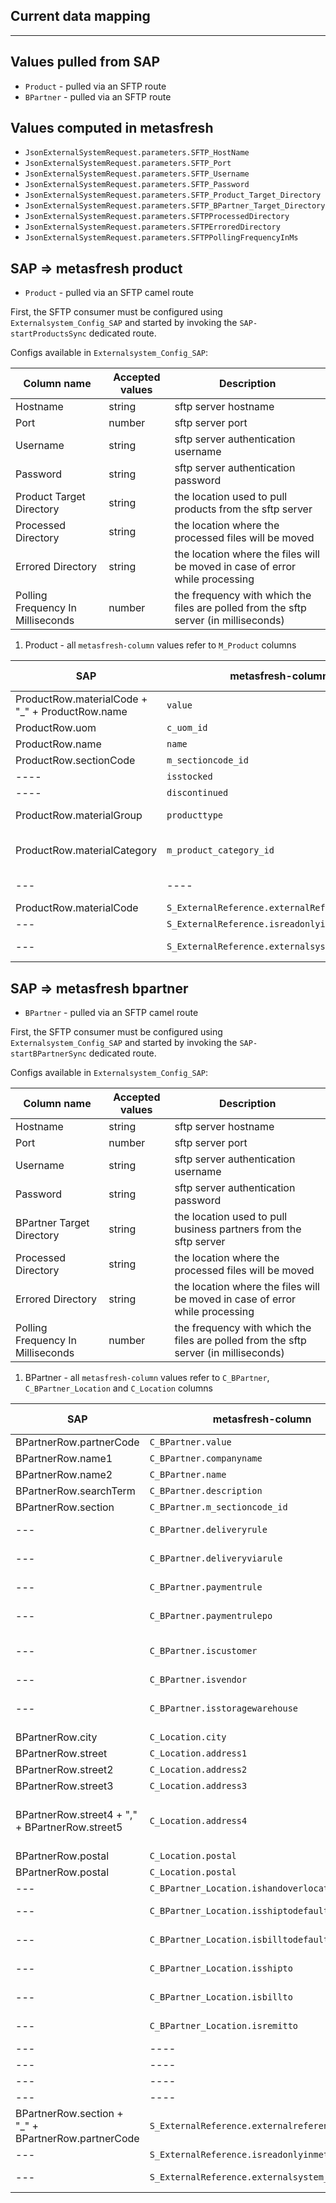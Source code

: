 ## Current data mapping

****

## Values pulled from SAP

* `Product` - pulled via an SFTP route
* `BPartner` - pulled via an SFTP route

## Values computed in metasfresh

* `JsonExternalSystemRequest.parameters.SFTP_HostName`
* `JsonExternalSystemRequest.parameters.SFTP_Port`
* `JsonExternalSystemRequest.parameters.SFTP_Username`
* `JsonExternalSystemRequest.parameters.SFTP_Password`
* `JsonExternalSystemRequest.parameters.SFTP_Product_Target_Directory`
* `JsonExternalSystemRequest.parameters.SFTP_BPartner_Target_Directory`
* `JsonExternalSystemRequest.parameters.SFTPProcessedDirectory`
* `JsonExternalSystemRequest.parameters.SFTPErroredDirectory`
* `JsonExternalSystemRequest.parameters.SFTPPollingFrequencyInMs`

## **SAP => metasfresh product**

* `Product` - pulled via an SFTP camel route

First, the SFTP consumer must be configured using `Externalsystem_Config_SAP` and started by invoking the `SAP-startProductsSync` dedicated route.

Configs available in `Externalsystem_Config_SAP`:

| Column name                       | Accepted values | Description                                                                          |
|-----------------------------------|-----------------|--------------------------------------------------------------------------------------|
| Hostname                          | string          | sftp server hostname                                                                 |
| Port                              | number          | sftp server port                                                                     |
| Username                          | string          | sftp server authentication username                                                  |
| Password                          | string          | sftp server authentication password                                                  | 
| Product Target Directory          | string          | the location used to pull products from the sftp server                              |
| Processed Directory               | string          | the location where the processed files will be moved                                 | 
| Errored Directory                 | string          | the location where the files will be moved in case of error while processing         |
| Polling Frequency In Milliseconds | number          | the frequency with which the files are polled from the sftp server (in milliseconds) |

1. Product - all `metasfresh-column` values refer to `M_Product` columns

SAP | metasfresh-column                     | mandatory in mf | metasfresh-json                                | note                                                               |
---- |---------------------------------------|-----------------|------------------------------------------------|--------------------------------------------------------------------|
ProductRow.materialCode + "_" + ProductRow.name | `value`                               | Y               | JsonRequestProduct.code                        |                                                                    |
ProductRow.uom | `c_uom_id`                            | Y               | JsonRequestProduct.uomCode                     |                                                                    |
ProductRow.name | `name`                                | Y               | JsonRequestProduct.name                        |                                                                    |
ProductRow.sectionCode | `m_sectioncode_id`                    | N               | JsonRequestProduct.sectionCode                 |                                                                    |
---- | `isstocked`                           | Y               | JsonRequestProduct.stocked                     | always set to `true`                                               |
---- | `discontinued`                        | N               | JsonRequestProduct.discontinued                | always set to `false`                                              |
ProductRow.materialGroup | `producttype`                         | Y               | JsonRequestProduct.type                        | always set to JsonRequestProduct.Type.ITEM                         |
ProductRow.materialCategory | `m_product_category_id`               | Y               | JsonRequestProduct.productCategoryIdentifier   | never set, but will be STANDARD due to default value in metasfresh |
--- | ----                                  | N               | JsonRequestProductUpsert.syncAdvise            | default value CREATE_OR_MERGE                                      |
ProductRow.materialCode | `S_ExternalReference.externalReference` | Y               | JsonRequestProductUpsertItem.productIdentifier | ext-SAP-MaterialCode                                               |
--- | `S_ExternalReference.isreadonlyinmetasfresh` | Y               | JsonRequestBPartnerUpsertItem.isReadOnlyInMetasfresh                                                                        | always set to `true`                                               |
--- | `S_ExternalReference.externalsystem_config_id` | N               | JsonRequestBPartnerUpsertItem.externalSystemConfigId                                                                        | always set to the ID of the SAP External System Config             |

## **SAP => metasfresh bpartner**

* `BPartner` - pulled via an SFTP camel route

First, the SFTP consumer must be configured using `Externalsystem_Config_SAP` and started by invoking the `SAP-startBPartnerSync` dedicated route.

Configs available in `Externalsystem_Config_SAP`:

| Column name                       | Accepted values | Description                                                                  |
|-----------------------------------|-----------------|------------------------------------------------------------------------------|
| Hostname                          | string          | sftp server hostname                                                         |
| Port                              | number          | sftp server port                                                             |
| Username                          | string          | sftp server authentication username                                          |
| Password                          | string          | sftp server authentication password                                          |
| BPartner Target Directory         | string          | the location used to pull business partners from the sftp server             | 
| Processed Directory               | string          | the location where the processed files will be moved                         | 
| Errored Directory                 | string          | the location where the files will be moved in case of error while processing |
| Polling Frequency In Milliseconds | number          | the frequency with which the files are polled from the sftp server (in milliseconds)          |

1. BPartner - all `metasfresh-column` values refer to `C_BPartner`, `C_BPartner_Location` and `C_Location` columns

SAP | metasfresh-column                              | mandatory in mf | metasfresh-json                                                                                       | note                                                                                                                                                        |
---- |------------------------------------------------|-----------------|-------------------------------------------------------------------------------------------------------|-------------------------------------------------------------------------------------------------------------------------------------------------------------|
BPartnerRow.partnerCode | `C_BPartner.value`                             | Y               | JsonRequestBPartner.code                                                                              |                                                                                                                                                             |
BPartnerRow.name1 | `C_BPartner.companyname`                       | N               | JsonRequestBPartner.companyName                                                                       |                                                                                                                                                             |
BPartnerRow.name2 | `C_BPartner.name`                              | Y               | JsonRequestBPartner.name                                                                              |                                                                                                                                                             |
BPartnerRow.searchTerm | `C_BPartner.description`                       | N               | JsonRequestBPartner.description                                                                       |                                                                                                                                                             |
BPartnerRow.section | `C_BPartner.m_sectioncode_id`                  | N               | JsonRequestBPartner.sectionCode                                                                       |                                                                                                                                                             |
--- | `C_BPartner.deliveryrule`                      | N               | JsonRequestBPartner.deliveryRule                                                                      | always set to JsonRequestBPartner.DeliveryRule.AVAILABILITY                                                                                                 |
--- | `C_BPartner.deliveryviarule`                   | N               | JsonRequestBPartner.deliveryViaRule                                                                   | always set to JsonRequestBPartner.DeliveryViaRule.SHIPPER                                                                                                   |
--- | `C_BPartner.paymentrule`                       | Y               | ---                                                                                                   | never set, but will be ON CREDIT due to default value in metasfresh                                                                                         |
--- | `C_BPartner.paymentrulepo`                     | Y               | ---                                                                                                   | never set, but will be ON CREDIT due to default value in metasfresh                                                                                         |
--- | `C_BPartner.iscustomer`                        | Y               | JsonRequestBPartner.customer                                                                          | set to `false` if BPartnerRow.partnerCategory 4, else always set to `true` which is the default value in metasfresh                                         |
--- | `C_BPartner.isvendor`                          | Y               | JsonRequestBPartner.vendor                                                                            | always set to `true`                                                                                                                                        |
--- | `C_BPartner.isstoragewarehouse`                        | Y               | JsonRequestBPartner.storageWarehouse                                                                  | set to `true` if BPartnerRow.partnerCategory 4, else set always to `false` which is the default value in metasfresh                                         |
BPartnerRow.city | `C_Location.city`                              | N               | JsonRequestLocation.city                                                                              |                                                                                                                                                             |
BPartnerRow.street | `C_Location.address1`                          | N               | JsonRequestLocation.address1                                                                          |                                                                                                                                                             |
BPartnerRow.street2 | `C_Location.address2`                          | N               | JsonRequestLocation.address2                                                                          |                                                                                                                                                             |
BPartnerRow.street3 | `C_Location.address3`                          | N               | JsonRequestLocation.address3                                                                          |                                                                                                                                                             |
BPartnerRow.street4 + "," + BPartnerRow.street5 | `C_Location.address4`                          | N               | JsonRequestLocation.address4                                                                          | if the value of "BPartnerRow.street5", then it is concatenated to "BPartnerRow.street4" and set to "JsonRequestLocation.address4" (with a "," between them) |
BPartnerRow.postal | `C_Location.postal`                            | N               | JsonRequestLocation.postal                                                                            |                                                                                                                                                             |
BPartnerRow.postal | `C_Location.postal`                            | N               | JsonRequestLocation.postal                                                                            |                                                                                                                                                             |
--- | `C_BPartner_Location.ishandoverlocation`       | Y               | JsonRequestLocation.handoverLocation                                                                  | always set to `true`                                                                                                                                        |
--- | `C_BPartner_Location.isshiptodefault`          | N               | ---                                                                                                   | never set, but will be `false` due to default value in metasfresh                                                                                           |
--- | `C_BPartner_Location.isbilltodefault`          | N               | ---                                                                                                   | never set, but will be `false` due to default value in metasfresh                                                                                           |
--- | `C_BPartner_Location.isshipto`                 | Y               | ---                                                                                                   | never set, but will be `true` due to default value in metasfresh                                                                                            |
--- | `C_BPartner_Location.isbillto`                 | Y               | ---                                                                                                   | never set, but will be `true` due to default value in metasfresh                                                                                            |
--- | `C_BPartner_Location.isremitto`                | Y               | ---                                                                                                   | never set, but will be `false` due to default value in metasfresh                                                                                           |
--- | ----                                           | N               | JsonRequestBPartner.syncAdvise                                                                        | default value CREATE_OR_MERGE                                                                                                                               |
--- | ----                                           | N               | JsonRequestLocationUpsert.syncAdvise                                                                  | default value CREATE_OR_MERGE                                                                                                                               |
--- | ----                                           | N               | JsonRequestComposite.syncAdvise                                                                       | default value CREATE_OR_MERGE                                                                                                                               |
--- | ----                                           | N               | JsonRequestBPartnerUpsert.syncAdvise                                                                  | default value CREATE_OR_MERGE                                                                                                                               |
BPartnerRow.section + "_" + BPartnerRow.partnerCode | `S_ExternalReference.externalreference`        | Y               | JsonRequestBPartnerUpsertItem.bpartnerIdentifier and JsonRequestLocationUpsertItem.locationIdentifier | ext-SAP-SectionCode_PartnerCode                                                                                                                             |
--- | `S_ExternalReference.isreadonlyinmetasfresh`   | Y               | JsonRequestBPartnerUpsertItem.isReadOnlyInMetasfresh                                                  | always set to `true`                                                                                                                                        |
--- | `S_ExternalReference.externalsystem_config_id` | N               | JsonRequestBPartnerUpsertItem.externalSystemConfigId                                                  | always set to the ID of the SAP External System Config                                                                                                      |